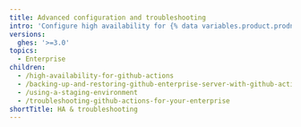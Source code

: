 ```yaml
---
title: Advanced configuration and troubleshooting
intro: 'Configure high availability for {% data variables.product.prodname_actions %}, and troubleshoot {% data variables.product.prodname_actions %} on {% data variables.product.prodname_ghe_server %}.'
versions:
  ghes: '>=3.0'
topics:
  - Enterprise
children:
  - /high-availability-for-github-actions
  - /backing-up-and-restoring-github-enterprise-server-with-github-actions-enabled
  - /using-a-staging-environment
  - /troubleshooting-github-actions-for-your-enterprise
shortTitle: HA & troubleshooting
---
```


